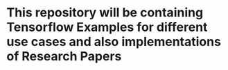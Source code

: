# This repository will be containing Tensorflow Examples for different use cases and also implementations of Research Papers
